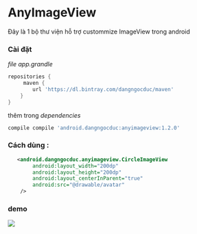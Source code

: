 # AnyImageView
 Đây là 1 bộ thư viện hỗ trợ custommize ImageView trong android   
### Cài đặt  
_file app.grandle_
```groovy 
repositories {
     maven {
        url 'https://dl.bintray.com/dangngocduc/maven'
    }
}

```

thêm trong  _dependencies_
```groovy
compile compile 'android.dangngocduc:anyimageview:1.2.0' 
```
### Cách dùng :    
```xml
   <android.dangngocduc.anyimageview.CircleImageView
        android:layout_width="200dp"
        android:layout_height="200dp"
        android:layout_centerInParent="true"
        android:src="@drawable/avatar"
    />
```
### demo  
![](https://cloud.githubusercontent.com/assets/10508979/15991294/fb340f2a-30d8-11e6-8252-c0af2c41d1fb.png)


